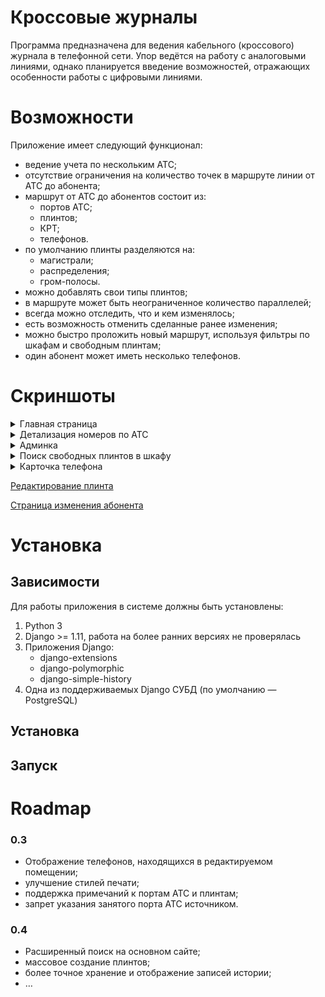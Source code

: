Кроссовые журналы
=================

Программа предназначена для ведения кабельного (кроссового) журнала в
телефонной сети. Упор ведётся на работу с аналоговыми линиями, однако
планируется введение возможностей, отражающих особенности работы с
цифровыми линиями.

# Возможности

Приложение имеет следующий функционал:

- ведение учета по нескольким АТС;
- отсутствие ограничения на количество точек в маршруте линии от АТС до абонента;
- маршрут от АТС до абонентов состоит из:
    + портов АТС;
    + плинтов;
    + КРТ;
    + телефонов.
- по умолчанию плинты разделяются на:
    + магистрали;
    + распределения;
    + гром-полосы.
- можно добавлять свои типы плинтов;
- в маршруте может быть неограниченное количество параллелей;
- всегда можно отследить, что и кем изменялось;
- есть возможность отменить сделанные ранее изменения;
- можно быстро проложить новый маршрут, используя фильтры по шкафам и свободным плинтам;
- один абонент может иметь несколько телефонов.

# Скриншоты

<details>
<summary>Главная страница</summary>

![Главная страница](docs/screenshots/main_page.png "Главная страница")
</details>

<details>
<summary>Детализация номеров по АТС</summary>

![Детализация номеров по АТС](docs/screenshots/pbx_page.png "Детализация номеров по АТС")
</details>

<details>
<summary>Админка</summary>

![Админка](docs/screenshots/admin_page.png "Админка")
</details>

<details>
<summary>Поиск свободных плинтов в шкафу</summary>

![Поиск свободных плинтов в шкафу](docs/screenshots/free_punchblocks_search.png "Поиск свободных плинтов в шкафу")
</details>

<details>
<summary>Карточка телефона</summary>

![Карточка телефона](docs/screenshots/phone_page.png "Карточка телефона")
</details>

[Редактирование плинта](http://storage4.static.itmages.ru/i/17/1116/h_1510865579_9320002_7b5da9d689.png)

[Страница изменения абонента](http://storage2.static.itmages.ru/i/17/1116/h_1510865508_8947930_ca76b29868.png)

# Установка

## Зависимости

Для работы приложения в системе должны быть установлены:

1. Python 3
2. Django >= 1.11, работа на более ранних версиях не проверялась
3. Приложения Django:
    + django-extensions
    + django-polymorphic
    + django-simple-history
4. Одна из поддерживаемых Django СУБД (по умолчанию — PostgreSQL)

## Установка

## Запуск

# Roadmap

### 0.3

- Отображение телефонов, находящихся в редактируемом помещении;
- улучшение стилей печати;
- поддержка примечаний к портам АТС и плинтам;
- запрет указания занятого порта АТС источником.

### 0.4

- Расширенный поиск на основном сайте;
- массовое создание плинтов;
- более точное хранение и отображение записей истории;
- …
